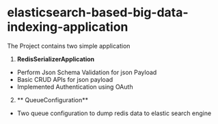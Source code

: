 # elasticsearch-based-big-data-indexing-application

The Project contains two simple application 

1.  **RedisSerializerApplication**

  -  Perform Json Schema Validation for json Payload
  -  Basic CRUD APIs for json payload
  -  Implemented Authentication using OAuth

2.  ** QueueConfiguration**

  - Two queue configuration to dump redis data to elastic search engine
 
